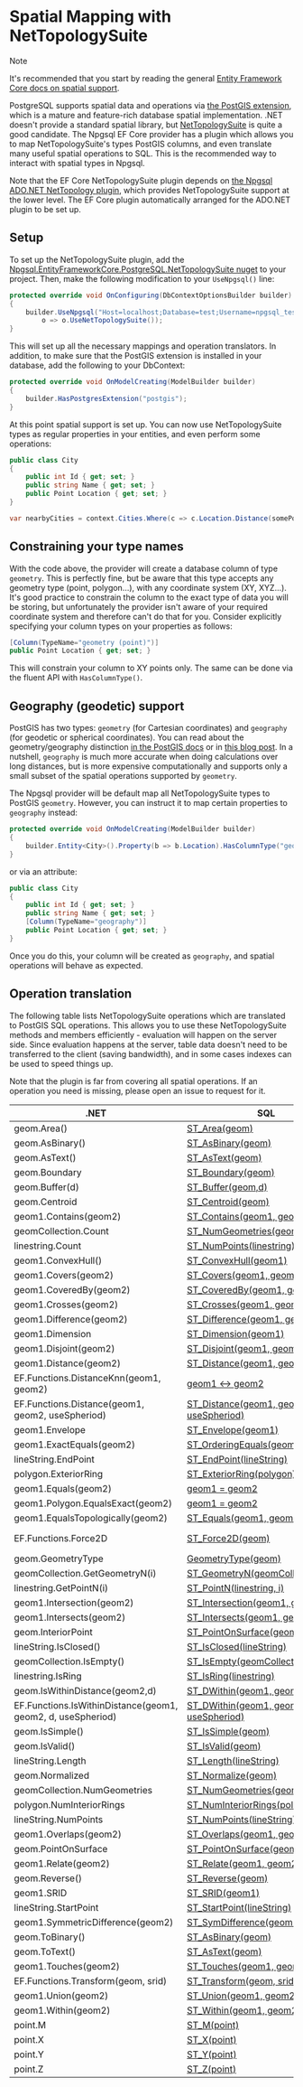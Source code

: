 # Spatial Mapping with NetTopologySuite

> [!NOTE]
> It's recommended that you start by reading the general [Entity Framework Core docs on spatial support](https://docs.microsoft.com/ef/core/modeling/spatial).

PostgreSQL supports spatial data and operations via [the PostGIS extension](https://postgis.net/), which is a mature and feature-rich database spatial implementation. .NET doesn't provide a standard spatial library, but [NetTopologySuite](https://github.com/NetTopologySuite/NetTopologySuite) is quite a good candidate. The Npgsql EF Core provider has a plugin which allows you to map NetTopologySuite's types PostGIS columns, and even translate many useful spatial operations to SQL. This is the recommended way to interact with spatial types in Npgsql.

Note that the EF Core NetTopologySuite plugin depends on [the Npgsql ADO.NET NetTopology plugin](http://www.npgsql.org/doc/types/nts.html), which provides NetTopologySuite support at the lower level. The EF Core plugin automatically arranged for the ADO.NET plugin to be set up.

## Setup

To set up the NetTopologySuite plugin, add the [Npgsql.EntityFrameworkCore.PostgreSQL.NetTopologySuite nuget](https://www.nuget.org/packages/Npgsql.EntityFrameworkCore.PostgreSQL.NetTopologySuite) to your project. Then, make the following modification to your `UseNpgsql()` line:

```c#
protected override void OnConfiguring(DbContextOptionsBuilder builder)
{
    builder.UseNpgsql("Host=localhost;Database=test;Username=npgsql_tests;Password=npgsql_tests",
        o => o.UseNetTopologySuite());
}
```

This will set up all the necessary mappings and operation translators. In addition, to make sure that the PostGIS extension is installed in your database, add the following to your DbContext:

```c#
protected override void OnModelCreating(ModelBuilder builder)
{
    builder.HasPostgresExtension("postgis");
}
```

At this point spatial support is set up. You can now use NetTopologySuite types as regular properties in your entities, and even perform some operations:

```c#
public class City
{
    public int Id { get; set; }
    public string Name { get; set; }
    public Point Location { get; set; }
}

var nearbyCities = context.Cities.Where(c => c.Location.Distance(somePoint) < 100);
```

## Constraining your type names

With the code above, the provider will create a database column of type `geometry`. This is perfectly fine, but be aware that this type accepts any geometry type (point, polygon...), with any coordinate system (XY, XYZ...). It's good practice to constrain the column to the exact type of data you will be storing, but unfortunately the provider isn't aware of your required coordinate system and therefore can't do that for you. Consider explicitly specifying your column types on your properties as follows:

```c#
[Column(TypeName="geometry (point)")]
public Point Location { get; set; }
```

This will constrain your column to XY points only. The same can be done via the fluent API with `HasColumnType()`.

## Geography (geodetic) support

PostGIS has two types: `geometry` (for Cartesian coordinates) and `geography` (for geodetic or spherical coordinates). You can read about the geometry/geography distinction [in the PostGIS docs](https://postgis.net/docs/manual-2.4/using_postgis_dbmanagement.html#PostGIS_Geography) or in [this blog post](http://workshops.boundlessgeo.com/postgis-intro/geography.html). In a nutshell, `geography` is much more accurate when doing calculations over long distances, but is more expensive computationally and supports only a small subset of the spatial operations supported by `geometry`.

The Npgsql provider will be default map all NetTopologySuite types to PostGIS `geometry`. However, you can instruct it to map certain properties to `geography` instead:

```c#
protected override void OnModelCreating(ModelBuilder builder)
{
    builder.Entity<City>().Property(b => b.Location).HasColumnType("geography (point)");
}
```

or via an attribute:

```c#
public class City
{
    public int Id { get; set; }
    public string Name { get; set; }
    [Column(TypeName="geography")]
    public Point Location { get; set; }
}
```

Once you do this, your column will be created as `geography`, and spatial operations will behave as expected.

## Operation translation

The following table lists NetTopologySuite operations which are translated to PostGIS SQL operations. This allows you to use these NetTopologySuite methods and members efficiently - evaluation will happen on the server side. Since evaluation happens at the server, table data doesn't need to be transferred to the client (saving bandwidth), and in some cases indexes can be used to speed things up.

Note that the plugin is far from covering all spatial operations. If an operation you need is missing, please open an issue to request for it.

.NET                                                             | SQL                                                                                  | Notes
---------------------------------------------------------------- |------------------------------------------------------------------------------------- | -----
geom.Area()                                                      | [ST_Area(geom)](https://postgis.net/docs/ST_Area.html)
geom.AsBinary()                                                  | [ST_AsBinary(geom)](https://postgis.net/docs/ST_AsBinary.html)
geom.AsText()                                                    | [ST_AsText(geom)](https://postgis.net/docs/ST_AsText.html)
geom.Boundary                                                    | [ST_Boundary(geom)](https://postgis.net/docs/ST_Boundary.html)
geom.Buffer(d)                                                   | [ST_Buffer(geom,d)](https://postgis.net/docs/ST_Buffer.html)
geom.Centroid                                                    | [ST_Centroid(geom)](https://postgis.net/docs/ST_Centroid.html)
geom1.Contains(geom2)                                            | [ST_Contains(geom1, geom2)](https://postgis.net/docs/ST_Contains.html)
geomCollection.Count                                             | [ST_NumGeometries(geom1)](https://postgis.net/docs/ST_NumGeometries.html)
linestring.Count                                                 | [ST_NumPoints(linestring)](https://postgis.net/docs/ST_NumPoints.html)
geom1.ConvexHull()                                               | [ST_ConvexHull(geom1)](https://postgis.net/docs/ST_ConvexHull.html)
geom1.Covers(geom2)                                              | [ST_Covers(geom1, geom2)](https://postgis.net/docs/ST_Covers.html)
geom1.CoveredBy(geom2)                                           | [ST_CoveredBy(geom1, geom2)](https://postgis.net/docs/ST_CoveredBy.html)
geom1.Crosses(geom2)                                             | [ST_Crosses(geom1, geom2)](https://postgis.net/docs/ST_Crosses.html)
geom1.Difference(geom2)                                          | [ST_Difference(geom1, geom2)](https://postgis.net/docs/ST_Difference.html)
geom1.Dimension                                                  | [ST_Dimension(geom1)](https://postgis.net/docs/ST_Dimension.html)
geom1.Disjoint(geom2)                                            | [ST_Disjoint(geom1, geom2)](https://postgis.net/docs/ST_Disjoint.html)
geom1.Distance(geom2)                                            | [ST_Distance(geom1, geom2)](https://postgis.net/docs/ST_Distance.html)
EF.Functions.DistanceKnn(geom1, geom2)                           | [geom1 <-> geom2](https://postgis.net/docs/geometry_distance_knn.html)               | Added in 6.0
EF.Functions.Distance(geom1, geom2, useSpheriod)                 | [ST_Distance(geom1, geom2, useSpheriod)](https://postgis.net/docs/ST_Distance.html)  | Added in 6.0
geom1.Envelope                                                   | [ST_Envelope(geom1)](https://postgis.net/docs/ST_Envelope.html)
geom1.ExactEquals(geom2)                                         | [ST_OrderingEquals(geom1, geom2)](https://postgis.net/docs/ST_OrderingEquals.html)
lineString.EndPoint                                              | [ST_EndPoint(lineString)](https://postgis.net/docs/ST_EndPoint.html)
polygon.ExteriorRing                                             | [ST_ExteriorRing(polygon)](https://postgis.net/docs/ST_ExteriorRing.html)
geom1.Equals(geom2)                                              | [geom1 = geom2](https://postgis.net/docs/ST_Geometry_EQ.html)
geom1.Polygon.EqualsExact(geom2)                                 | [geom1 = geom2](https://postgis.net/docs/ST_Geometry_EQ.html)
geom1.EqualsTopologically(geom2)                                 | [ST_Equals(geom1, geom2)](https://postgis.net/docs/ST_Equals.html)
EF.Functions.Force2D                                             | [ST_Force2D(geom)](https://postgis.net/docs/ST_Force2D.html)                         | Added in 6.0
geom.GeometryType                                                | [GeometryType(geom)](https://postgis.net/docs/GeometryType.html)
geomCollection.GetGeometryN(i)                                   | [ST_GeometryN(geomCollection, i)](https://postgis.net/docs/ST_GeometryN.html)
linestring.GetPointN(i)                                          | [ST_PointN(linestring, i)](https://postgis.net/docs/ST_PointN.html)
geom1.Intersection(geom2)                                        | [ST_Intersection(geom1, geom2)](https://postgis.net/docs/ST_Intersection.html)
geom1.Intersects(geom2)                                          | [ST_Intersects(geom1, geom2)](https://postgis.net/docs/ST_Intersects.html)
geom.InteriorPoint                                               | [ST_PointOnSurface(geom)](https://postgis.net/docs/ST_PointOnSurface.html)
lineString.IsClosed()                                            | [ST_IsClosed(lineString)](https://postgis.net/docs/ST_IsClosed.html)
geomCollection.IsEmpty()                                         | [ST_IsEmpty(geomCollection)](https://postgis.net/docs/ST_IsEmpty.html)
linestring.IsRing                                                | [ST_IsRing(linestring)](https://postgis.net/docs/ST_IsRing.html)
geom.IsWithinDistance(geom2,d)                                   | [ST_DWithin(geom1, geom2, d)](https://postgis.net/docs/ST_DWithin.html)
EF.Functions.IsWithinDistance(geom1, geom2, d, useSpheriod)      | [ST_DWithin(geom1, geom2, d, useSpheriod)](https://postgis.net/docs/ST_DWithin.html) | Added in 6.0
geom.IsSimple()                                                  | [ST_IsSimple(geom)](https://postgis.net/docs/ST_IsSimple.html)
geom.IsValid()                                                   | [ST_IsValid(geom)](https://postgis.net/docs/ST_IsValid.html)
lineString.Length                                                | [ST_Length(lineString)](https://postgis.net/docs/ST_Length.html)
geom.Normalized                                                  | [ST_Normalize(geom)](https://postgis.net/docs/ST_Normalize.html)
geomCollection.NumGeometries                                     | [ST_NumGeometries(geomCollection)](https://postgis.net/docs/ST_NumGeometries.html)
polygon.NumInteriorRings                                         | [ST_NumInteriorRings(polygon)](https://postgis.net/docs/ST_NumInteriorRings.html)
lineString.NumPoints                                             | [ST_NumPoints(lineString)](https://postgis.net/docs/ST_NumPoints.html)
geom1.Overlaps(geom2)                                            | [ST_Overlaps(geom1, geom2)](https://postgis.net/docs/ST_Overlaps.html)
geom.PointOnSurface                                              | [ST_PointOnSurface(geom)](https://postgis.net/docs/ST_PointOnSurface.html)
geom1.Relate(geom2)                                              | [ST_Relate(geom1, geom2)](https://postgis.net/docs/ST_Relate.html)
geom.Reverse()                                                   | [ST_Reverse(geom)](https://postgis.net/docs/ST_Reverse.html)
geom1.SRID                                                       | [ST_SRID(geom1)](https://postgis.net/docs/ST_SRID.html)
lineString.StartPoint                                            | [ST_StartPoint(lineString)](https://postgis.net/docs/ST_StartPoint.html)
geom1.SymmetricDifference(geom2)                                 | [ST_SymDifference(geom1, geom2)](https://postgis.net/docs/ST_SymDifference.html)
geom.ToBinary()                                                  | [ST_AsBinary(geom)](https://postgis.net/docs/ST_AsBinary.html)
geom.ToText()                                                    | [ST_AsText(geom)](https://postgis.net/docs/ST_AsText.html)
geom1.Touches(geom2)                                             | [ST_Touches(geom1, geom2)](https://postgis.net/docs/ST_Touches.html)
EF.Functions.Transform(geom, srid)                               | [ST_Transform(geom, srid)](https://postgis.net/docs/ST_Transform.html)
geom1.Union(geom2)                                               | [ST_Union(geom1, geom2)](https://postgis.net/docs/ST_Union.html)
geom1.Within(geom2)                                              | [ST_Within(geom1, geom2)](https://postgis.net/docs/ST_Within.html)
point.M                                                          | [ST_M(point)](https://postgis.net/docs/ST_M.html)
point.X                                                          | [ST_X(point)](https://postgis.net/docs/ST_X.html)
point.Y                                                          | [ST_Y(point)](https://postgis.net/docs/ST_Y.html)
point.Z                                                          | [ST_Z(point)](https://postgis.net/docs/ST_Z.html)
